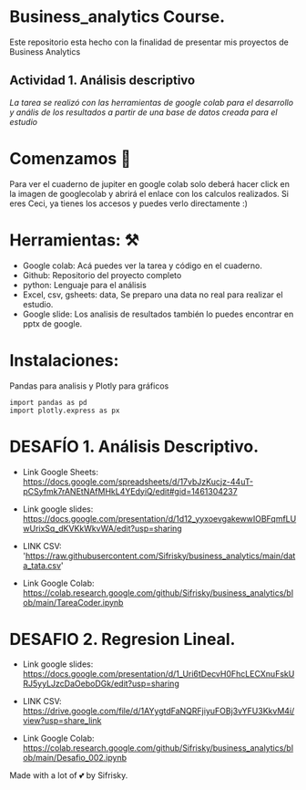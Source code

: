 # Business_analytics Course. 
Este repositorio esta hecho con la finalidad de presentar mis proyectos de Business Analytics

## Actividad 1. Análisis descriptivo

_La tarea se realizó con las herramientas de google colab para el desarrollo y anális de los resultados a partir de una base de datos creada para el estudio_


# Comenzamos 🚀

Para ver el cuaderno de jupiter en google colab solo deberá hacer click en la imagen de googlecolab y abrirá el enlace con los calculos realizados.
Si eres Ceci, ya tienes los accesos y puedes verlo directamente :)

# Herramientas: ⚒️

- Google colab:  Acá puedes ver la tarea y código en el cuaderno.
- Github: Repositorio del proyecto completo
- python: Lenguaje para el análisis
- Excel, csv, gsheets: data, Se preparo una data no real para realizar el estudio.
- Google slide: Los analisis de resultados también lo puedes encontrar en pptx de google.

# Instalaciones:

Pandas para analisis y Plotly para gráficos
```
import pandas as pd
import plotly.express as px
```
# DESAFÍO 1. Análisis Descriptivo.

- Link Google Sheets: https://docs.google.com/spreadsheets/d/17vbJzKucjz-44uT-pCSyfmk7rANEtNAfMHkL4YEdyiQ/edit#gid=1461304237

- Link google slides: https://docs.google.com/presentation/d/1d12_yyxoevgakewwIOBFqmfLUwUrixSq_dKVKkWkvWA/edit?usp=sharing

- LINK CSV: 'https://raw.githubusercontent.com/Sifrisky/business_analytics/main/data_tata.csv'

- Link Google Colab: https://colab.research.google.com/github/Sifrisky/business_analytics/blob/main/TareaCoder.ipynb


# DESAFIO 2. Regresion Lineal.

- Link google slides: https://docs.google.com/presentation/d/1_Uri6tDecvH0FhcLECXnuFskURJ5yyLJzcDaOeboDGk/edit?usp=sharing

- LINK CSV: https://drive.google.com/file/d/1AYygtdFaNQRFjiyuFOBj3vYFU3KkvM4i/view?usp=share_link

- Link Google Colab: https://colab.research.google.com/github/Sifrisky/business_analytics/blob/main/Desafio_002.ipynb

Made with a lot of 💕 by Sifrisky.
